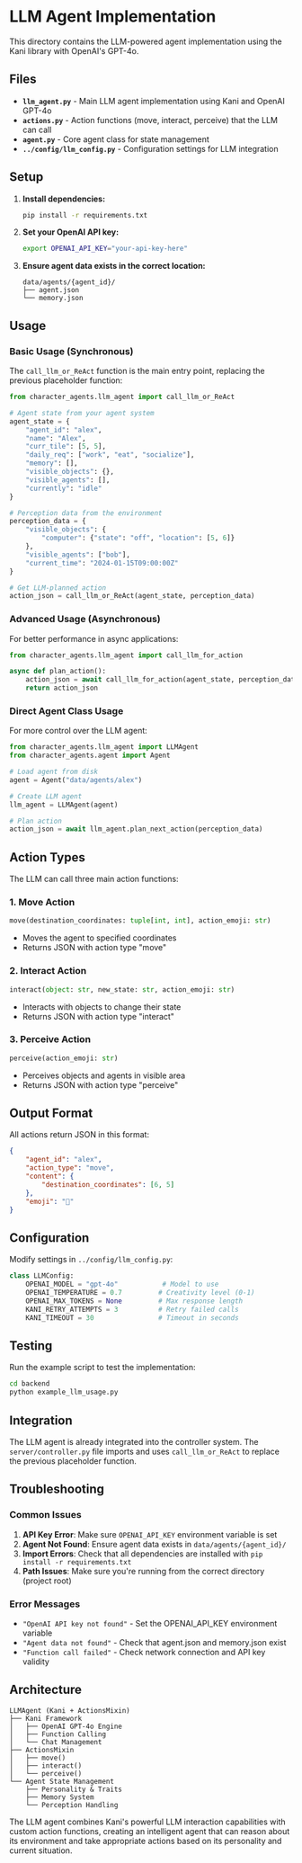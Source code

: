 # LLM Agent Implementation

This directory contains the LLM-powered agent implementation using the Kani library with OpenAI's GPT-4o.

## Files

- **`llm_agent.py`** - Main LLM agent implementation using Kani and OpenAI GPT-4o
- **`actions.py`** - Action functions (move, interact, perceive) that the LLM can call
- **`agent.py`** - Core agent class for state management
- **`../config/llm_config.py`** - Configuration settings for LLM integration

## Setup

1. **Install dependencies:**
   ```bash
   pip install -r requirements.txt
   ```

2. **Set your OpenAI API key:**
   ```bash
   export OPENAI_API_KEY="your-api-key-here"
   ```

3. **Ensure agent data exists in the correct location:**
   ```
   data/agents/{agent_id}/
   ├── agent.json
   └── memory.json
   ```

## Usage

### Basic Usage (Synchronous)

The `call_llm_or_ReAct` function is the main entry point, replacing the previous placeholder function:

```python
from character_agents.llm_agent import call_llm_or_ReAct

# Agent state from your agent system
agent_state = {
    "agent_id": "alex",
    "name": "Alex",
    "curr_tile": [5, 5],
    "daily_req": ["work", "eat", "socialize"],
    "memory": [],
    "visible_objects": {},
    "visible_agents": [],
    "currently": "idle"
}

# Perception data from the environment
perception_data = {
    "visible_objects": {
        "computer": {"state": "off", "location": [5, 6]}
    },
    "visible_agents": ["bob"],
    "current_time": "2024-01-15T09:00:00Z"
}

# Get LLM-planned action
action_json = call_llm_or_ReAct(agent_state, perception_data)
```

### Advanced Usage (Asynchronous)

For better performance in async applications:

```python
from character_agents.llm_agent import call_llm_for_action

async def plan_action():
    action_json = await call_llm_for_action(agent_state, perception_data)
    return action_json
```

### Direct Agent Class Usage

For more control over the LLM agent:

```python
from character_agents.llm_agent import LLMAgent
from character_agents.agent import Agent

# Load agent from disk
agent = Agent("data/agents/alex")

# Create LLM agent
llm_agent = LLMAgent(agent)

# Plan action
action_json = await llm_agent.plan_next_action(perception_data)
```

## Action Types

The LLM can call three main action functions:

### 1. Move Action
```python
move(destination_coordinates: tuple[int, int], action_emoji: str)
```
- Moves the agent to specified coordinates
- Returns JSON with action type "move"

### 2. Interact Action
```python
interact(object: str, new_state: str, action_emoji: str)
```
- Interacts with objects to change their state
- Returns JSON with action type "interact"

### 3. Perceive Action
```python
perceive(action_emoji: str)
```
- Perceives objects and agents in visible area
- Returns JSON with action type "perceive"

## Output Format

All actions return JSON in this format:

```json
{
    "agent_id": "alex",
    "action_type": "move",
    "content": {
        "destination_coordinates": [6, 5]
    },
    "emoji": "🚶"
}
```

## Configuration

Modify settings in `../config/llm_config.py`:

```python
class LLMConfig:
    OPENAI_MODEL = "gpt-4o"           # Model to use
    OPENAI_TEMPERATURE = 0.7         # Creativity level (0-1)
    OPENAI_MAX_TOKENS = None         # Max response length
    KANI_RETRY_ATTEMPTS = 3          # Retry failed calls
    KANI_TIMEOUT = 30                # Timeout in seconds
```

## Testing

Run the example script to test the implementation:

```bash
cd backend
python example_llm_usage.py
```

## Integration

The LLM agent is already integrated into the controller system. The `server/controller.py` file imports and uses `call_llm_or_ReAct` to replace the previous placeholder function.

## Troubleshooting

### Common Issues

1. **API Key Error**: Make sure `OPENAI_API_KEY` environment variable is set
2. **Agent Not Found**: Ensure agent data exists in `data/agents/{agent_id}/`
3. **Import Errors**: Check that all dependencies are installed with `pip install -r requirements.txt`
4. **Path Issues**: Make sure you're running from the correct directory (project root)

### Error Messages

- `"OpenAI API key not found"` - Set the OPENAI_API_KEY environment variable
- `"Agent data not found"` - Check that agent.json and memory.json exist
- `"Function call failed"` - Check network connection and API key validity

## Architecture

```
LLMAgent (Kani + ActionsMixin)
├── Kani Framework
│   ├── OpenAI GPT-4o Engine
│   ├── Function Calling
│   └── Chat Management
├── ActionsMixin
│   ├── move()
│   ├── interact()
│   └── perceive()
└── Agent State Management
    ├── Personality & Traits
    ├── Memory System
    └── Perception Handling
```

The LLM agent combines Kani's powerful LLM interaction capabilities with custom action functions, creating an intelligent agent that can reason about its environment and take appropriate actions based on its personality and current situation. 